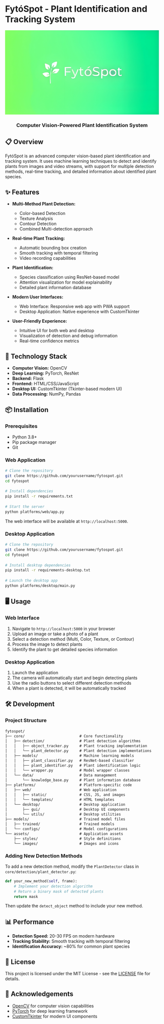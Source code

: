 # FytóSpot - Plant Identification and Tracking System

<div align="center">
  <img src="assets/images/logo_enhanced.jpg" alt="FytóSpot Logo" width="700px" />
  <br>
  <h3>Computer Vision-Powered Plant Identification System</h3>
</div>

## 📋 Overview

FytóSpot is an advanced computer vision-based plant identification and tracking system. It uses machine learning techniques to detect and identify plants from images and video streams, with support for multiple detection methods, real-time tracking, and detailed information about identified plant species.

## ✨ Features

- **Multi-Method Plant Detection:**
  - Color-based Detection
  - Texture Analysis
  - Contour Detection
  - Combined Multi-detection approach

- **Real-time Plant Tracking:**
  - Automatic bounding box creation
  - Smooth tracking with temporal filtering
  - Video recording capabilities

- **Plant Identification:**
  - Species classification using ResNet-based model
  - Attention visualization for model explainability
  - Detailed plant information database

- **Modern User Interfaces:**
  - Web Interface: Responsive web app with PWA support
  - Desktop Application: Native experience with CustomTkinter
  
- **User-Friendly Experience:**
  - Intuitive UI for both web and desktop
  - Visualization of detection and debug information
  - Real-time confidence metrics

## 🔧 Technology Stack

- **Computer Vision:** OpenCV
- **Deep Learning:** PyTorch, ResNet
- **Backend:** Flask
- **Frontend:** HTML/CSS/JavaScript
- **Desktop UI:** CustomTkinter (Tkinter-based modern UI)
- **Data Processing:** NumPy, Pandas

## 📦 Installation

### Prerequisites

- Python 3.8+
- Pip package manager
- Git

### Web Application

```bash
# Clone the repository
git clone https://github.com/yourusername/fytospot.git
cd fytospot

# Install dependencies
pip install -r requirements.txt

# Start the server
python platforms/web/app.py
```

The web interface will be available at `http://localhost:5000`.

### Desktop Application

```bash
# Clone the repository
git clone https://github.com/yourusername/fytospot.git
cd fytospot

# Install desktop dependencies
pip install -r requirements-desktop.txt

# Launch the desktop app
python platforms/desktop/main.py
```

## 🖥️ Usage

### Web Interface

1. Navigate to `http://localhost:5000` in your browser
2. Upload an image or take a photo of a plant
3. Select a detection method (Multi, Color, Texture, or Contour)
4. Process the image to detect plants
5. Identify the plant to get detailed species information

### Desktop Application

1. Launch the application
2. The camera will automatically start and begin detecting plants
3. Use the radio buttons to select different detection methods
4. When a plant is detected, it will be automatically tracked

## 🛠️ Development

### Project Structure

```
fytospot/
├── core/                         # Core functionality
│   ├── detection/                # Plant detection algorithms
│   │   ├── object_tracker.py     # Plant tracking implementation
│   │   └── plant_detector.py     # Plant detection implementations
│   ├── models/                   # Machine learning models
│   │   ├── plant_classifier.py   # ResNet-based classifier
│   │   ├── plant_identifier.py   # Plant identification logic
│   │   └── wrapper.py            # Model wrapper classes
│   └── data/                     # Data management
│       └── knowledge_base.py     # Plant information database
├── platforms/                    # Platform-specific code
│   ├── web/                      # Web application
│   │   ├── static/               # CSS, JS, and images
│   │   └── templates/            # HTML templates
│   └── desktop/                  # Desktop application
│       ├── gui/                  # Desktop UI components
│       └── utils/                # Desktop utilities
├── models/                       # Trained model files
│   ├── trained/                  # Trained models
│   └── configs/                  # Model configurations
└── assets/                       # Application assets
    ├── styles/                   # Style definitions
    └── images/                   # Images and icons
```

### Adding New Detection Methods

To add a new detection method, modify the `PlantDetector` class in `core/detection/plant_detector.py`:

```python
def your_new_method(self, frame):
    # Implement your detection algorithm
    # Return a binary mask of detected plants
    return mask
```

Then update the `detect_object` method to include your new method.

## 📊 Performance

- **Detection Speed:** 20-30 FPS on modern hardware
- **Tracking Stability:** Smooth tracking with temporal filtering
- **Identification Accuracy:** ~80% for common plant species

## 📝 License

This project is licensed under the MIT License - see the [LICENSE](LICENSE) file for details.

## 🙏 Acknowledgements

- [OpenCV](https://opencv.org/) for computer vision capabilities
- [PyTorch](https://pytorch.org/) for deep learning framework
- [CustomTkinter](https://github.com/TomSchimansky/CustomTkinter) for modern UI components